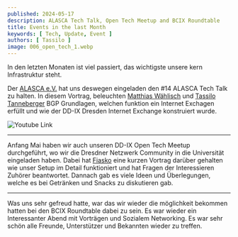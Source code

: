 ```yaml
---
published: 2024-05-17
description: ALASCA Tech Talk, Open Tech Meetup and BCIX Roundtable
title: Events in the last Month
keywords: [ Tech, Update, Event ]
authors: [ Tassilo ]
image: 006_open_tech_1.webp
---
```



In den letzten Monaten ist viel passiert, das wichtigste unsere kern Infrastruktur steht. 

Der [ALASCA e.V.](https://alasca.cloud) hat uns deswegen eingeladen den #14 ALASCA Tech Talk zu halten. 
In diesem Vortrag, beleuchten [Matthias Wählisch](https://netd.cs.tu-dresden.de/about/waehlisch) und [Tassilo Tanneberger](https://tanneberger.me) 
BGP Grundlagen, welchen funktion ein Internet Exchagen erfüllt und wie der DD-IX Dresden Internet Exchange konstruiert wurde.

![Youtube Link](https://youtu.be/ieWTCBEq5IA)

----

Anfang Mai haben wir auch unseren DD-IX Open Tech Meetup durchgeführt, wo wir die Dresdner Netzwerk Community in die Universität eingeladen haben. 
Dabei hat [Fiasko]() eine kurzen Vortrag darüber gehalten wie unser Setup im Detail funktioniert und hat Fragen der Interessieren Zuhörer beantwortet. 
Dannach gab es viele Ideen und Überlegungen, welche es bei Getränken und Snacks zu diskutieren gab.

---- 

Was uns sehr gefreud hatte, war das wir wieder die möglichkeit bekommen hatten bei den BCIX Roundtable dabei zu sein. Es war wieder ein Interessanter Abend mit Vorträgen und Sozialem Networking.
Es war sehr schön alle Freunde, Unterstützer und Bekannten wieder zu treffen.



